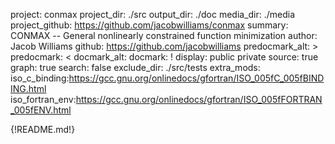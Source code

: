 project: conmax
project_dir: ./src
output_dir: ./doc
media_dir: ./media
project_github: https://github.com/jacobwilliams/conmax
summary: CONMAX -- General nonlinearly constrained function minimization
author: Jacob Williams
github: https://github.com/jacobwilliams
predocmark_alt: >
predocmark: <
docmark_alt:
docmark: !
display: public
         private
source: true
graph: true
search: false
exclude_dir: ./src/tests
extra_mods: iso_c_binding:https://gcc.gnu.org/onlinedocs/gfortran/ISO_005fC_005fBINDING.html
            iso_fortran_env:https://gcc.gnu.org/onlinedocs/gfortran/ISO_005fFORTRAN_005fENV.html

{!README.md!}
